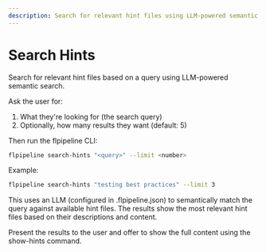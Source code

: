 ```yaml
---
description: Search for relevant hint files using LLM-powered semantic search
---
```


# Search Hints

Search for relevant hint files based on a query using LLM-powered semantic search.

Ask the user for:
1. What they're looking for (the search query)
2. Optionally, how many results they want (default: 5)

Then run the flpipeline CLI:

```bash
flpipeline search-hints "<query>" --limit <number>
```

Example:
```bash
flpipeline search-hints "testing best practices" --limit 3
```

This uses an LLM (configured in .flpipeline.json) to semantically match the query against available hint files. The results show the most relevant hint files based on their descriptions and content.

Present the results to the user and offer to show the full content using the show-hints command.
